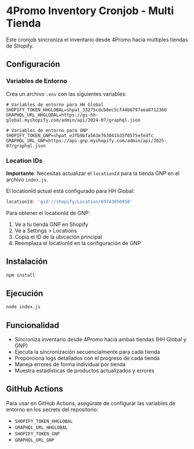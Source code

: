 # 4Promo Inventory Cronjob - Multi Tienda

Este cronjob sincroniza el inventario desde 4Promo hacia múltiples tiendas de Shopify.

## Configuración

### Variables de Entorno

Crea un archivo `.env` con las siguientes variables:

```env
# Variables de entorno para HH Global
SHOPIFY_TOKEN_HHGLOBAL=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
GRAPHQL_URL_HHGLOBAL=https://gi-hh-global.myshopify.com/admin/api/2024-07/graphql.json

# Variables de entorno para GNP
SHOPIFY_TOKEN_GNP=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
GRAPHQL_URL_GNP=https://api-gnp.myshopify.com/admin/api/2025-07/graphql.json
```

### Location IDs

**Importante**: Necesitas actualizar el `locationId` para la tienda GNP en el archivo `index.js`. 

El locationId actual está configurado para HH Global:
```javascript
locationId: 'gid://shopify/Location/69743050958'
```

Para obtener el locationId de GNP:
1. Ve a tu tienda GNP en Shopify
2. Ve a Settings > Locations
3. Copia el ID de la ubicación principal
4. Reemplaza el locationId en la configuración de GNP

## Instalación

```bash
npm install
```

## Ejecución

```bash
node index.js
```

## Funcionalidad

- Sincroniza inventario desde 4Promo hacia ambas tiendas (HH Global y GNP)
- Ejecuta la sincronización secuencialmente para cada tienda
- Proporciona logs detallados con el progreso de cada tienda
- Maneja errores de forma individual por tienda
- Muestra estadísticas de productos actualizados y errores

## GitHub Actions

Para usar en GitHub Actions, asegúrate de configurar las variables de entorno en los secrets del repositorio:

- `SHOPIFY_TOKEN_HHGLOBAL`
- `GRAPHQL_URL_HHGLOBAL`
- `SHOPIFY_TOKEN_GNP`
- `GRAPHQL_URL_GNP` 
